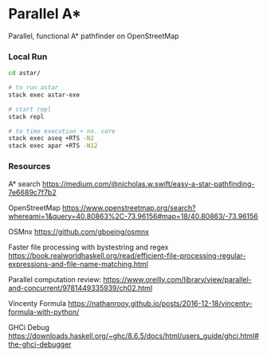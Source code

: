 # Parallel A*
Parallel, functional A* pathfinder on OpenStreetMap

### Local Run
```bash
cd astar/

# to run astar
stack exec astar-exe

# start repl
stack repl

# to time execution + no. core
stack exec aseq +RTS -N2
stack exec apar +RTS -N12

```

### Resources

A* search
https://medium.com/@nicholas.w.swift/easy-a-star-pathfinding-7e6689c7f7b2

OpenStreetMap
https://www.openstreetmap.org/search?whereami=1&query=40.80863%2C-73.96156#map=18/40.80863/-73.96156

OSMnx
https://github.com/gboeing/osmnx

Faster file processing with bystestring and regex
https://book.realworldhaskell.org/read/efficient-file-processing-regular-expressions-and-file-name-matching.html

Parallel computation review:
https://www.oreilly.com/library/view/parallel-and-concurrent/9781449335939/ch02.html

Vincenty Formula
https://nathanrooy.github.io/posts/2016-12-18/vincenty-formula-with-python/

GHCi Debug
https://downloads.haskell.org/~ghc/8.6.5/docs/html/users_guide/ghci.html#the-ghci-debugger
